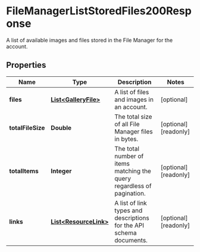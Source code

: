 

# FileManagerListStoredFiles200Response

A list of available images and files stored in the File Manager for the account.

## Properties

| Name | Type | Description | Notes |
|------------ | ------------- | ------------- | -------------|
|**files** | [**List&lt;GalleryFile&gt;**](GalleryFile.md) |  A list of files and images in an account. |  [optional] |
|**totalFileSize** | **Double** | The total size of all File Manager files in bytes. |  [optional] [readonly] |
|**totalItems** | **Integer** | The total number of items matching the query regardless of pagination. |  [optional] [readonly] |
|**links** | [**List&lt;ResourceLink&gt;**](ResourceLink.md) | A list of link types and descriptions for the API schema documents. |  [optional] [readonly] |



